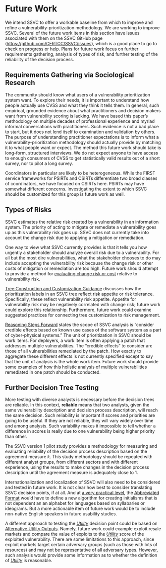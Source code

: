 # Future Work

We intend SSVC to offer a workable baseline from which to improve and refine a vulnerability-prioritization methodology.
We are working to improve SSVC.
Several of the future work items in this section have issues associated with them on the SSVC GitHub page (https://github.com/CERTCC/SSVC/issues), which is a good place to go to check on progress or help.
Plans for future work focus on further requirements gathering, analysis of types of risk, and further testing of the reliability of the decision process.

## Requirements Gathering via Sociological Research

The community should know what users of a vulnerability prioritization system want.
To explore their needs, it is important to understand how people actually use CVSS and what they think it tells them.
In general, such empirical, grounded evidence about what practitioners and decision makers want from vulnerability scoring is lacking. We have based this paper’s methodology on multiple decades of professional experience and myriad informal conversations with practitioners. Such evidence is not a bad place to start, but it does not lend itself to examination and validation by others. The purpose of understanding practitioner expectations is to inform what a vulnerability-prioritization methodology should actually provide by matching it to what people want or expect. The method this future work should take is long-form, structured interviews. We do not expect anyone to have access to enough consumers of CVSS to get statistically valid results out of a short survey, nor to pilot a long survey.

Coordinators in particular are likely to be heterogeneous.
While the FIRST service frameworks for PSIRTs and CSIRTs differentiate two broad classes of coordinators, we have focused on CSIRTs here.
PSIRTs may have somewhat different concerns.
Investigating the extent to which SSVC should be customized for this group is future work as well.

## Types of Risks

SSVC estimates the relative risk created by a vulnerability in an information system.
The priority of acting to mitigate or remediate a vulnerability goes up as this vulnerability risk goes up.
SSVC does not currently take into account the change risk due to applying a mitigation or remediation.

One way to view what SSVC currently provides is that it tells you how urgently a stakeholder should analyze overall risk due to a vulnerability.
For all but the most dire vulnerabilities, what the stakeholder chooses to do may include accepting the vulnerability risk because the change risk or other costs of mitigation or remediation are too high.
Future work should attempt to provide a method for [evaluating change risk or cost](https://github.com/CERTCC/SSVC/issues/35) relative to vulnerability risk.

[Tree Construction and Customization Guidance](#tree-construction-and-customization-guidance) discusses how the prioritization labels in an SSVC tree reflect risk appetite or risk tolerance.
Specifically, these reflect vulnerability risk appetite.
Appetite for vulnerability risk may be negatively correlated with change risk; future work could explore this relationship.
Furthermore, future work could examine suggested practices for connecting tree customization to risk management.

[Reasoning Steps Forward](#reasoning-steps-forward) states the scope of SSVC analysis is “consider credible effects based on known use cases of the software system as a part of cyber-physical systems.”
The unit of prioritization in SSVC should be work items.
For deployers, a work item is often applying a patch that addresses multiple vulnerabilities.
The “credible effects” to consider are those of all vulnerabilities remediated by the patch.
How exactly to aggregate these different effects is not currently specified except to say that the unit of analysis is the whole work item.
Future work should provide some examples of how this holistic analysis of multiple vulnerabilities remediated in one patch should be conducted.


## Further Decision Tree Testing

More testing with diverse analysts is necessary before the decision trees are reliable. In this context, **reliable** means that two analysts, given the same vulnerability description and decision process description, will reach the same decision. Such reliability is important if scores and priorities are going to be useful. If they are not reliable, they will vary widely over time and among analysts. Such variability makes it impossible to tell whether a difference in scores is really due to one vulnerability being higher priority than other.

The SSVC version 1 pilot study provides a methodology for measuring and evaluating reliability of the decision process description based on the agreement measure *k*.
This study methodology should be repeated with different analyst groups, from different sectors and with different experience, using the results to make changes in the decision process description until the agreement measure is adequately close to 1.

Internationalization and localization of SSVC will also need to be considered and tested in future work.
It is not clear how best to consider translating SSVC decision points, if at all.
And at [a very practical level](https://github.com/CERTCC/SSVC/issues/123), the [Abbreviated Format](#abbreviated-format) would have to define a new algorithm for creating initialisms that is not dependent an an alphabet for languages based on syllabaries or ideograms.
But a more actionable item of future work would be to include non-native English speakers in future usability studies.

A different approach to testing the [*Utility*](#utility) decision point could be based on [Alternative Utility Outputs](#alternative-utility-outputs).
Namely, future work could example exploit resale markets and compare the value of exploits to the [*Utility*](#utility) score of the exploited vulnerability.
There are some limitations to this approach, since exploit markets target certain adversary groups (such as those with lots of resources) and may not be representative of all adversary types.
However, such analysis would provide some information as to whether the definition of [*Utility*](#utility) is reasonable.
